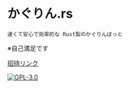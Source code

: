 # かぐりん.rs

    速くて安心で効率的な Rust製のかぐりんぼっと

※自己満足です

[招待リンク](https://discord.com/api/oauth2/authorize?client_id=936116497502318654&permissions=8&scope=bot)

[![GPL-3.0](https://img.shields.io/github/license/Rinrin0413/kagurin-rs?color=%23BD0102&style=for-the-badge)](./LICENSE.md)